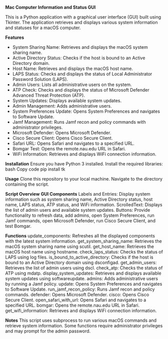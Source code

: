 **Mac Computer Information and Status GUI**

This is a Python application with a graphical user interface (GUI) built using Tkinter. The application retrieves and displays various system information and statuses for a macOS computer.

**Features**
- System Sharing Name: Retrieves and displays the macOS system sharing name.
- Active Directory Status: Checks if the host is bound to an Active Directory domain.
- Host Name: Retrieves and displays the macOS host name.
- LAPS Status: Checks and displays the status of Local Administrator Password Solution (LAPS).
- Admin Users: Lists all administrative users on the system.
- ATP Check: Checks and displays the status of Microsoft Defender Advanced Threat Protection (ATP).
- System Updates: Displays available system updates.
- Admin Management: Adds administrative users.
- System Preferences Update: Opens System Preferences and navigates to Software Update.
- Jamf Management: Runs Jamf recon and policy commands with administrator privileges.
- Microsoft Defender: Opens Microsoft Defender.
- Cisco Secure Client: Opens Cisco Secure Client.
- Safari URL: Opens Safari and navigates to a specified URL.
- Bomgar Test: Opens the remote.nau.edu URL in Safari.
- WiFi Information: Retrieves and displays WiFi connection information.

**Installation**
Ensure you have Python 3 installed.
Install the required libraries:
bash
Copy code
pip install tk

**Usage**
Clone this repository to your local machine.
Navigate to the directory containing the script.


**Script Overview**
**GUI Components**
Labels and Entries: Display system information such as system sharing name, Active Directory status, host name, LAPS status, ATP status, and WiFi information.
ScrolledText: Displays the list of admin users and available system updates.
Buttons: Provide functionality to refresh data, add admins, open System Preferences, run Jamf commands, open Microsoft Defender, run Cisco Secure Client, and test Bomgar.

**Functions**
update_components: Refreshes all the displayed components with the latest system information.
get_system_sharing_name: Retrieves the macOS system sharing name using scutil.
get_host_name: Retrieves the macOS host name using hostname.
check_laps_status: Checks the status of LAPS using log files.
is_bound_to_active_directory: Checks if the host is bound to an Active Directory domain using dsconfigad.
get_admin_users: Retrieves the list of admin users using dscl.
check_atp: Checks the status of ATP using mdatp.
display_system_updates: Retrieves and displays available system updates using softwareupdate.
admins: Adds administrative users by running a Jamf policy.
update: Opens System Preferences and navigates to Software Update.
run_jamf_recon_policy: Runs Jamf recon and policy commands.
defender: Opens Microsoft Defender.
cisco: Opens Cisco Secure Client.
open_safari_with_url: Opens Safari and navigates to a specified URL.
bomgar: Opens the remote.nau.edu URL in Safari.
get_wifi_information: Retrieves and displays WiFi connection information.

**Notes**
This script uses subprocess to run various macOS commands and retrieve system information.
Some functions require administrator privileges and may prompt for the admin password.
